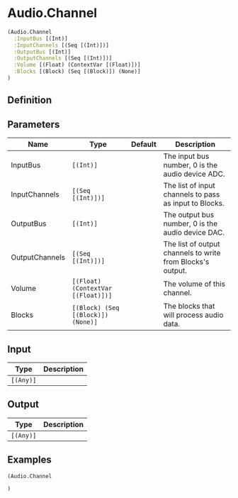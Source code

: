 # Audio.Channel

```clojure
(Audio.Channel
  :InputBus [(Int)]
  :InputChannels [(Seq [(Int)])]
  :OutputBus [(Int)]
  :OutputChannels [(Seq [(Int)])]
  :Volume [(Float) (ContextVar [(Float)])]
  :Blocks [(Block) (Seq [(Block)]) (None)]
)
```

## Definition


## Parameters
| Name | Type | Default | Description |
|------|------|---------|-------------|
| InputBus | `[(Int)]` |  | The input bus number, 0 is the audio device ADC. |
| InputChannels | `[(Seq [(Int)])]` |  | The list of input channels to pass as input to Blocks. |
| OutputBus | `[(Int)]` |  | The output bus number, 0 is the audio device DAC. |
| OutputChannels | `[(Seq [(Int)])]` |  | The list of output channels to write from Blocks's output. |
| Volume | `[(Float) (ContextVar [(Float)])]` |  | The volume of this channel. |
| Blocks | `[(Block) (Seq [(Block)]) (None)]` |  | The blocks that will process audio data. |


## Input
| Type | Description |
|------|-------------|
| `[(Any)]` |  |


## Output
| Type | Description |
|------|-------------|
| `[(Any)]` |  |


## Examples

```clojure
(Audio.Channel

)
```
